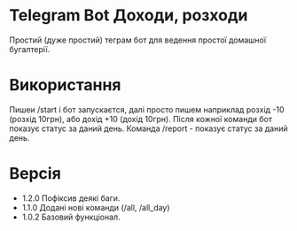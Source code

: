 # Telegram Bot Доходи, розходи

Простий (дуже простий) теграм бот для ведення простої домашної бугалтерії.

# Використання
Пишеи /start і бот запускаєтся, далі просто пишем наприклад розхід -10  (розхід 10грн), або дохід +10 (дохід 10грн). Після кожної команди бот показує статус за даний день.
Команда /report - показує статус за даний день.

# Версія
- 1.2.0 Пофіксив деякі баги.
- 1.1.0 Додані нові команди (/all, /all_day)
- 1.0.2 Базовий функціонал.